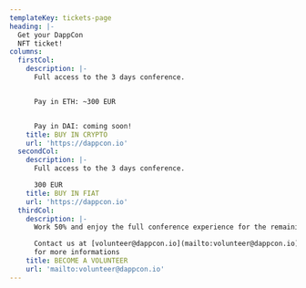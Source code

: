```yaml
---
templateKey: tickets-page
heading: |-
  Get your DappCon
  NFT ticket!
columns:
  firstCol:
    description: |-
      Full access to the 3 days conference.  


      Pay in ETH: ~300 EUR  


      Pay in DAI: coming soon! 
    title: BUY IN CRYPTO
    url: 'https://dappcon.io'
  secondCol:
    description: |-
      Full access to the 3 days conference.

      300 EUR
    title: BUY IN FIAT
    url: 'https://dappcon.io'
  thirdCol:
    description: |-
      Work 50% and enjoy the full conference experience for the remaining of the time!

      Contact us at [volunteer@dappcon.io](mailto:volunteer@dappcon.io)
      for more informations
    title: BECOME A VOLUNTEER
    url: 'mailto:volunteer@dappcon.io'
---
```


